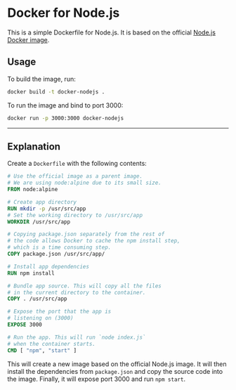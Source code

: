 # Docker for Node.js

This is a simple Dockerfile for Node.js. It is based on the official [Node.js Docker image](https://registry.hub.docker.com/_/node/).

## Usage

To build the image, run:

```bash
docker build -t docker-nodejs .
```

To run the image and bind to port 3000:

```bash
docker run -p 3000:3000 docker-nodejs
```

---

## Explanation

Create a `Dockerfile` with the following contents:

```Dockerfile
# Use the official image as a parent image.
# We are using node:alpine due to its small size.
FROM node:alpine

# Create app directory
RUN mkdir -p /usr/src/app
# Set the working directory to /usr/src/app
WORKDIR /usr/src/app

# Copying package.json separately from the rest of
# the code allows Docker to cache the npm install step,
# which is a time consuming step.
COPY package.json /usr/src/app/

# Install app dependencies
RUN npm install

# Bundle app source. This will copy all the files
# in the current directory to the container.
COPY . /usr/src/app

# Expose the port that the app is
# listening on (3000)
EXPOSE 3000

# Run the app. This will run `node index.js`
# when the container starts.
CMD [ "npm", "start" ]
```

This will create a new image based on the official Node.js image. It will then install the dependencies from `package.json` and copy the source code into the image. Finally, it will expose port 3000 and run `npm start`.
